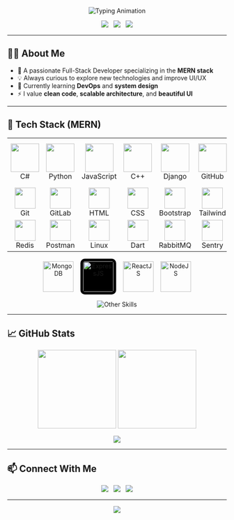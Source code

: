 <!-- Stylish GitHub Profile README -->

<!-- Typing Animation Header -->
<p align="center">
  <img src="https://readme-typing-svg.herokuapp.com?font=Fira+Code&size=24&pause=1000&color=00BFFF&center=true&vCenter=true&width=1000&lines=Hi+there%2C+I'm+Hariprasath+%F0%9F%91%8B;MERN+Stack+Developer+%7C+Full-Stack+Engineer;Building+Clean+and+Modern+Web+Apps" alt="Typing Animation">
</p>

<!-- Social Media Badges -->
<p align="center">
  <a href="https://github.com/Madhan-785"><img src="https://img.shields.io/github/followers/Madhan-785?label=Follow&style=social" /></a>
  &nbsp;
  <a href="mailto:yourmail@example.com"><img src="https://img.shields.io/badge/Gmail-D14836?style=flat&logo=gmail&logoColor=white"/></a>
  &nbsp;
  <a href="https://www.linkedin.com/in/YOUR-LINKEDIN"><img src="https://img.shields.io/badge/LinkedIn-0A66C2?style=flat&logo=linkedin&logoColor=white"/></a>
</p>

---

## 🧑‍💻 About Me

- 🎯 A passionate Full-Stack Developer specializing in the **MERN stack**
- 💡 Always curious to explore new technologies and improve UI/UX
- 🧠 Currently learning **DevOps** and **system design**
- ⚡ I value **clean code**, **scalable architecture**, and **beautiful UI**

---

## 🚀 Tech Stack (MERN)

<table>
  <tr>
    <td align="center" width="96"><img src="https://techstack-generator.vercel.app/csharp-icon.svg" width="65" /><br>C#</td>
    <td align="center" width="96"><img src="https://techstack-generator.vercel.app/python-icon.svg" width="65" /><br>Python</td>
    <td align="center" width="96"><img src="https://techstack-generator.vercel.app/js-icon.svg" width="65" /><br>JavaScript</td>
    <td align="center" width="96"><img src="https://techstack-generator.vercel.app/cpp-icon.svg" width="65" /><br>C++</td>
    <td align="center" width="96"><img src="https://techstack-generator.vercel.app/django-icon.svg" width="65" /><br>Django</td>
    <td align="center" width="96"><img src="https://techstack-generator.vercel.app/github-icon.svg" width="65" /><br>GitHub</td>
    <td align="center" width="96"><img src="https://techstack-generator.vercel.app/restapi-icon.svg" width="65" /><br>REST API</td>
    <td align="center" width="96"><img src="https://techstack-generator.vercel.app/docker-icon.svg" width="65" /><br>Docker</td>
    <td align="center" width="96"><img src="https://techstack-generator.vercel.app/nginx-icon.svg" width="50" /><br>Nginx</td>
  </tr>
  <tr>
    <td align="center"><img src="https://skillicons.dev/icons?i=git" width="48" /><br>Git</td>
    <td align="center"><img src="https://skillicons.dev/icons?i=gitlab" width="48" /><br>GitLab</td>
    <td align="center"><img src="https://skillicons.dev/icons?i=html" width="48" /><br>HTML</td>
    <td align="center"><img src="https://skillicons.dev/icons?i=css" width="48" /><br>CSS</td>
    <td align="center"><img src="https://skillicons.dev/icons?i=bootstrap" width="48" /><br>Bootstrap</td>
    <td align="center"><img src="https://skillicons.dev/icons?i=tailwind" width="48" /><br>Tailwind</td>
    <td align="center"><img src="https://skillicons.dev/icons?i=jquery" width="48" /><br>JQuery</td>
    <td align="center"><img src="https://skillicons.dev/icons?i=postgres" width="48" /><br>PostgreSQL</td>
    <td align="center"><img src="https://skillicons.dev/icons?i=dotnet" width="48" /><br>ASP.NET</td>
  </tr>
  <tr>
    <td align="center"><img src="https://skillicons.dev/icons?i=redis" width="48" /><br>Redis</td>
    <td align="center"><img src="https://skillicons.dev/icons?i=postman" width="48" /><br>Postman</td>
    <td align="center"><img src="https://skillicons.dev/icons?i=linux" width="48" /><br>Linux</td>
    <td align="center"><img src="https://skillicons.dev/icons?i=dart" width="48" /><br>Dart</td>
    <td align="center"><img src="https://skillicons.dev/icons?i=rabbitmq" width="48" /><br>RabbitMQ</td>
    <td align="center"><img src="https://skillicons.dev/icons?i=sentry" width="48" /><br>Sentry</td>
    <td align="center"><img src="https://upload.wikimedia.org/wikipedia/commons/1/19/Celery_logo.png" width="48" /><br>Celery</td>
    <td align="center"><img src="https://docusaurus.io/img/docusaurus_keytar.svg" width="48" /><br>Docusaurus</td>
    <td align="center"><img src="https://bruhin.software/img/logos/pytest.svg" width="40" /><br>Pytest</td>
  </tr>
</table>


<p align="center">
  <img src="https://img.icons8.com/color/96/000000/mongodb.png" alt="MongoDB" height="70"/>
  &nbsp;&nbsp;
  <img src="https://skillicons.dev/icons?i=express" alt="ExpressJS" height="70" style="background-color:#000; border-radius:10px; padding:6px;" />
  &nbsp;&nbsp;
  <img src="https://img.icons8.com/color/96/000000/react-native.png" alt="ReactJS" height="70"/>
  &nbsp;&nbsp;
  <img src="https://img.icons8.com/color/96/000000/nodejs.png" alt="NodeJS" height="70"/>
</p>


<p align="center">
  <img src="https://skillicons.dev/icons?i=html,css,javascript,tailwind,bootstrap,git,github,vscode" alt="Other Skills" />
</p>

---

## 📈 GitHub Stats

<p align="center">
  <img src="https://github-readme-stats.vercel.app/api?username=Madhan-785&show_icons=true&theme=radical&hide_border=false&border_radius=10" height="180px" />
  <img src="https://github-readme-streak-stats.herokuapp.com?user=Madhan-785&theme=radical&hide_border=false&border_radius=10" height="180px" />
</p>

<p align="center">
  <img src="https://github-readme-stats.vercel.app/api/top-langs/?username=Madhan-785&layout=compact&theme=radical&hide_border=false&border_radius=10" />
</p>

---

## 📫 Connect With Me

<p align="center">
  <a href="mailto:yourmail@example.com"><img src="https://img.shields.io/badge/Gmail-D14836?style=for-the-badge&logo=gmail&logoColor=white" /></a>
  &nbsp;
  <a href="https://www.linkedin.com/in/YOUR-LINKEDIN"><img src="https://img.shields.io/badge/LinkedIn-0A66C2?style=for-the-badge&logo=linkedin&logoColor=white" /></a>
  &nbsp;
  <a href="https://github.com/Madhan-785"><img src="https://img.shields.io/badge/GitHub-100000?style=for-the-badge&logo=github&logoColor=white" /></a>
</p>

---

<p align="center">
  <img src="https://capsule-render.vercel.app/api?type=waving&color=00BFFF&height=100&section=footer"/>
</p>
